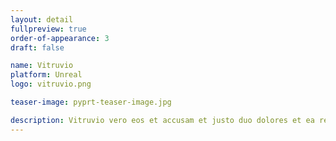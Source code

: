 ```yaml
---
layout: detail
fullpreview: true
order-of-appearance: 3
draft: false

name: Vitruvio
platform: Unreal
logo: vitruvio.png

teaser-image: pyprt-teaser-image.jpg

description: Vitruvio vero eos et accusam et justo duo dolores et ea rebum. Stet clita kasd gubergren, no sea takimata sanctus est Lorem ipsum dolor sit amet.. At vero eos et accusam et justo duo dolores et ea rebum. Stet clita kasd gubergren, no sea takimata sanctus est Lorem ipsum dolor sit amet. Lorem ipsum dolor sit amet, consetetur sadipscing elitr, sed diam nonumy eirmod tempor invidunt ut labore et dolore magna aliquyam erat, sed diam voluptua.
---
```

